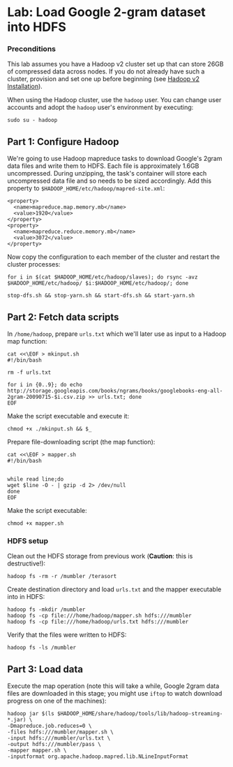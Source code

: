 # Lab: Load Google 2-gram dataset into HDFS

### Preconditions
This lab assumes you have a Hadoop v2 cluster set up that can store 26GB of compressed data across nodes. If you do not already have such a cluster, provision and set one up before beginning (see [Hadoop v2 Installation](../../hw/hadoop_yarn_sort/README.md)).

When using the Hadoop cluster, use the `hadoop` user. You can change user accounts and adopt the `hadoop` user's environment by executing:

    sudo su - hadoop

## Part 1: Configure Hadoop

We're going to use Hadoop mapreduce tasks to download Google's 2gram data files and write them to HDFS. Each file is approximately 1.6GB uncompressed. During unzipping, the task's container will store each uncompressed data file and so needs to be sized accordingly. Add this property to `$HADOOP_HOME/etc/hadoop/mapred-site.xml`:

    <property>
      <name>mapreduce.map.memory.mb</name>
      <value>1920</value>
    </property>
    <property>
      <name>mapreduce.reduce.memory.mb</name>
      <value>3072</value>
    </property>

Now copy the configuration to each member of the cluster and restart the cluster processes:

    for i in $(cat $HADOOP_HOME/etc/hadoop/slaves); do rsync -avz $HADOOP_HOME/etc/hadoop/ $i:$HADOOP_HOME/etc/hadoop/; done

    stop-dfs.sh && stop-yarn.sh && start-dfs.sh && start-yarn.sh

## Part 2: Fetch data scripts

In `/home/hadoop`, prepare `urls.txt` which we'll later use as input to a Hadoop map function:

    cat <<\EOF > mkinput.sh
    #!/bin/bash

    rm -f urls.txt

    for i in {0..9}; do echo http://storage.googleapis.com/books/ngrams/books/googlebooks-eng-all-2gram-20090715-$i.csv.zip >> urls.txt; done
    EOF

Make the script executable and execute it:

    chmod +x ./mkinput.sh && $_

Prepare file-downloading script (the map function):

    cat <<\EOF > mapper.sh
    #!/bin/bash


    while read line;do
    wget $line -O - | gzip -d 2> /dev/null
    done
    EOF

Make the script executable:

    chmod +x mapper.sh

###  HDFS setup

Clean out the HDFS storage from previous work (**Caution**: this is destructive!):

    hadoop fs -rm -r /mumbler /terasort

Create destination directory and load `urls.txt` and the mapper executable into in HDFS:

    hadoop fs -mkdir /mumbler
    hadoop fs -cp file:///home/hadoop/mapper.sh hdfs:///mumbler
    hadoop fs -cp file:///home/hadoop/urls.txt hdfs:///mumbler

Verify that the files were written to HDFS:

    hadoop fs -ls /mumbler

## Part 3: Load data

Execute the map operation (note this will take a while, Google 2gram data files are downloaded in this stage; you might use `iftop` to watch download progress on one of the machines):

    hadoop jar $(ls $HADOOP_HOME/share/hadoop/tools/lib/hadoop-streaming-*.jar) \
    -Dmapreduce.job.reduces=0 \
    -files hdfs:///mumbler/mapper.sh \
    -input hdfs:///mumbler/urls.txt \
    -output hdfs:///mumbler/pass \
    -mapper mapper.sh \
    -inputformat org.apache.hadoop.mapred.lib.NLineInputFormat
